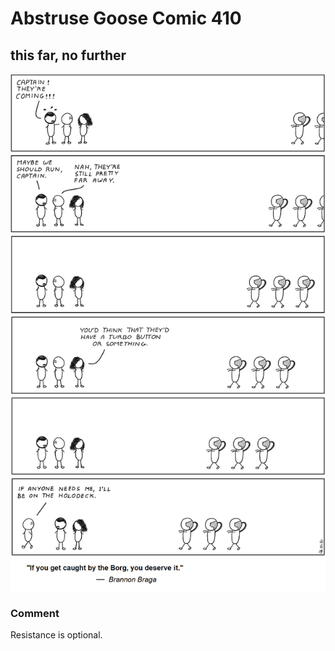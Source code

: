 # Abstruse Goose Comic 410
## this far, no further

![image](i_find_the_borg_queen_to_be_strangely_attractive-just_sayin.png)
### Comment
Resistance is optional.
